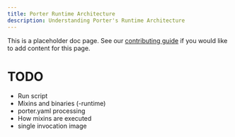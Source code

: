 ```yaml
---
title: Porter Runtime Architecture
description: Understanding Porter's Runtime Architecture
---
```


This is a placeholder doc page. See our [contributing guide][contrib] 
if you would like to add content for this page.

# TODO

* Run script
* Mixins and binaries (-runtime)
* porter.yaml processing
* How mixins are executed
* single invocation image

[contrib]: https://github.com/deislabs/porter/blob/master/CONTRIBUTING.md#documentation